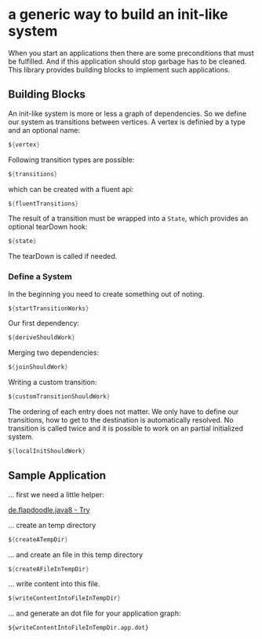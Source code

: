 # a generic way to build an init-like system

When you start an applications then there are some preconditions that must be fulfilled. 
And if this application should stop garbage has to be cleaned. This library provides building blocks to implement
such applications. 

## Building Blocks

An init-like system is more or less a graph of dependencies. So we define our system as transitions between vertices. 
A vertex is definied by a type and an optional name:

```java
${vertex}
```

Following transition types are possible:

```java
${transitions}
```

which can be created with a fluent api:

```java
${fluentTransitions}
```

The result of a transition must be wrapped into a `State`, which provides an optional tearDown hook:

```java
${state}
```

The tearDown is called if needed.

### Define a System

In the beginning you need to create something out of noting.

```java
${startTransitionWorks}
```

Our first dependency:

```java
${deriveShouldWork}
```

Merging two dependencies:

```java
${joinShouldWork}
```

Writing a custom transition:

```java
${customTransitionShouldWork}
```

The ordering of each entry does not matter. We only have to define our transitions, how to get to the destination is automatically resolved.
No transition is called twice and it is possible to work on an partial initialized system.

```java
${localInitShouldWork}
```


## Sample Application

... first we need a little helper:

[de.flapdoodle.java8 - Try](https://github.com/flapdoodle-oss/de.flapdoodle.java8/blob/master/src/main/java/de/flapdoodle/types/Try.java)

... create an temp directory

```java
${createATempDir}
```

... and create an file in this temp directory

```java
${createAFileInTempDir}
```

... write content into this file.

```java
${writeContentIntoFileInTempDir}
```

... and generate an dot file for your application graph: 

```
${writeContentIntoFileInTempDir.app.dot}
```

